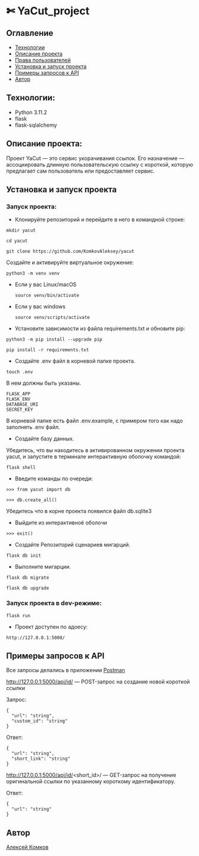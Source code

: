 # ✄ YaCut_project


## Оглавление

- [Технологии](#технологии)
- [Описание проекта](#Описание-проекта)
- [Права пользователей](#Права-пользователей)
- [Установка и запуск проекта](#установка-и-запуск-проекта)
- [Примеры запросов к API](#Примеры-запросов-к-API)
- [Автор](#Автор)

## Технологии:

- Python 3.11.2
- flask
- flask-sqlalchemy

## Описание проекта:

Проект YaCut — это сервис укорачивания ссылок. Его назначение — ассоциировать длинную пользовательскую ссылку с короткой, которую предлагает сам пользователь или предоставляет сервис.


## Установка и запуск проекта

### Запуск проекта:


* Клонируйте репозиторий и перейдите в него в командной строке:
```
mkdir yacut
```
```
cd yacut
```
```
git clone https://github.com/KomkovAleksey/yacut
```
Cоздайте и активируйте виртуальное окружение:

```
python3 -m venv venv
```

* Если у вас Linux/macOS

    ```
    source venv/bin/activate
    ```

* Если у вас windows

    ```
    source venv/scripts/activate
    ```

* Установите зависимости из файла requirements.txt и обновите pip:

```
python3 -m pip install --upgrade pip
```

```
pip install -r requirements.txt
```

* Создайте .env файл в корневой папке проекта. 
```
touch .env
```
В нем должны быть указаны. 
```
FLASK_APP
FLASK_ENV
DATABASE_URI
SECRET_KEY
```
В корневой папке есть файл .env.example,
с примером того как надо заполнять .env файл.

* Создайте базу данных.

Убедитесь, что вы находитесь в активированном окружении проекта yacut, и запустите в терминале интерактивную оболочку командой:
```
flask shell
```
* Введите команды по очереди:
```
>>> from yacut import db
```
```
>>> db.create_all()
```
Убедитесь что в корне проекта появился файл db.sqlite3
* Выйдите из интерактивноё оболочи
```
>>> exit()
```
* Создайте Репозиторий сценариев мигарций.
```
flask db init
```
* Выполните мигарции.
```
flask db migrate
```
```
flask db upgrade
```

### Запуск проекта в dev-режиме:
```
flask run
```
* Проект доступен по адоесу:
```
http://127.0.0.1:5000/
```
## Примеры запросов к API
Все запросы делались в приложении [Postman](https://www.postman.com/)

http://127.0.0.1:5000/api/id/ — POST-запрос на создание новой короткой ссылки

Запрос:
```
{
  "url": "string",
  "custom_id": "string"
}
```
Ответ:
```
{
  "url": "string",
  "short_link": "string"
}
```
http://127.0.0.1:5000/api/id/<short_id>/ — GET-запрос на получение оригинальной ссылки по указанному короткому идентификатору.

Ответ:
```
{
  "url": "string"
}
```

## Автор

[Алексей Комков](https://github.com/KomkovAleksey)
